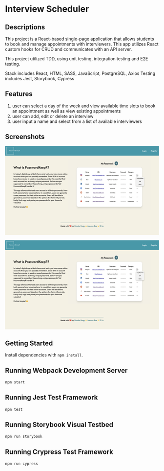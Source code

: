 # Interview Scheduler

## Descriptions

This project is a React-based single-page application that allows students to book and manage appointments with interviewers. This app utilizes React custom hooks for CRUD and communicates with an API server.

This project utilized TDD, using unit testing, integration testing and E2E testing.

Stack includes React, HTML, SASS, JavaScript, PostgreSQL, Axios
Testing includes Jest, Storybook, Cypress

## Features

1. user can select a day of the week and view available time slots to book an appointment as well as view existing appointments
2. user can add, edit or delete an interview
3. user input a name and select from a list of available interviewers

## Screenshots

!["Screenshot of Page](https://github.com/BrookeNagy123/PasswordKeepR/blob/master/public/images/1.png?raw=true)

!["Screenshot of Form and Delete"](https://github.com/BrookeNagy123/PasswordKeepR/blob/master/public/images/1.png?raw=true)

## Getting Started

Install dependencies with `npm install`.

## Running Webpack Development Server

```sh
npm start
```

## Running Jest Test Framework

```sh
npm test
```

## Running Storybook Visual Testbed

```sh
npm run storybook
```

## Running Crypress Test Framework

```sh
npm run cypress
```
